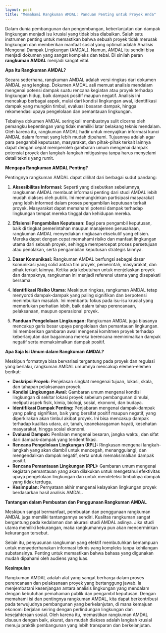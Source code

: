 ```yaml
---
layout: post
title: "Memahami Rangkuman AMDAL: Panduan Penting untuk Proyek Anda"
---
```


Dalam dunia pembangunan dan pengembangan, keberlanjutan dan dampak lingkungan menjadi isu krusial yang tidak bisa diabaikan. Salah satu instrumen penting untuk memastikan bahwa sebuah proyek tidak merusak lingkungan dan memberikan manfaat sosial yang optimal adalah Analisis Mengenai Dampak Lingkungan (AMDAL). Namun, AMDAL itu sendiri bisa menjadi dokumen yang sangat kompleks dan tebal. Di sinilah peran **rangkuman AMDAL** menjadi sangat vital.

**Apa Itu Rangkuman AMDAL?**

Secara sederhana, rangkuman AMDAL adalah versi ringkas dari dokumen AMDAL yang lengkap. Dokumen AMDAL asli memuat analisis mendalam mengenai potensi dampak suatu rencana kegiatan atau proyek terhadap lingkungan hidup, baik dampak positif maupun negatif. Analisis ini mencakup berbagai aspek, mulai dari kondisi lingkungan awal, identifikasi dampak yang mungkin timbul, evaluasi besaran dampak, hingga rekomendasi upaya pengelolaan dan pemantauan lingkungan.

Tebalnya dokumen AMDAL seringkali membuatnya sulit dicerna oleh pemangku kepentingan yang tidak memiliki latar belakang teknis mendalam. Oleh karena itu, rangkuman AMDAL hadir untuk menyajikan informasi kunci AMDAL dalam format yang lebih mudah dipahami. Tujuannya adalah agar para pengambil keputusan, masyarakat, dan pihak-pihak terkait lainnya dapat dengan cepat memperoleh gambaran umum mengenai dampak potensial proyek dan langkah-langkah mitigasinya tanpa harus menyelami detail teknis yang rumit.

**Mengapa Rangkuman AMDAL Penting?**

Pentingnya rangkuman AMDAL dapat dilihat dari berbagai sudut pandang:

1.  **Aksesibilitas Informasi:** Seperti yang disebutkan sebelumnya, rangkuman AMDAL membuat informasi penting dari studi AMDAL lebih mudah diakses oleh publik. Ini memungkinkan partisipasi masyarakat yang lebih informed dalam proses pengambilan keputusan terkait proyek. Masyarakat dapat memahami potensi dampak terhadap lingkungan tempat mereka tinggal dan kehidupan mereka.

2.  **Efisiensi Pengambilan Keputusan:** Bagi para pengambil keputusan, baik di tingkat pemerintahan maupun manajemen perusahaan, rangkuman AMDAL menyediakan ringkasan eksekutif yang efisien. Mereka dapat dengan cepat memahami risiko dan manfaat lingkungan utama dari sebuah proyek, sehingga mempercepat proses persetujuan atau penolakan, serta pengambilan keputusan strategis lainnya.

3.  **Dasar Komunikasi:** Rangkuman AMDAL berfungsi sebagai dasar komunikasi yang solid antara tim proyek, pemerintah, masyarakat, dan pihak terkait lainnya. Ketika ada kebutuhan untuk menjelaskan proyek dan dampaknya, rangkuman ini menjadi referensi utama yang disepakati bersama.

4.  **Identifikasi Risiko Utama:** Meskipun ringkas, rangkuman AMDAL tetap menyoroti dampak-dampak yang paling signifikan dan berpotensi menimbulkan masalah. Ini membantu fokus pada isu-isu krusial yang memerlukan perhatian lebih, baik dalam tahap perencanaan, pelaksanaan, maupun operasional proyek.

5.  **Panduan Pengelolaan Lingkungan:** Rangkuman AMDAL juga biasanya mencakup garis besar upaya pengelolaan dan pemantauan lingkungan. Ini memberikan gambaran awal mengenai komitmen proyek terhadap keberlanjutan dan bagaimana mereka berencana meminimalkan dampak negatif serta memaksimalkan dampak positif.

**Apa Saja Isi Umum dalam Rangkuman AMDAL?**

Meskipun formatnya bisa bervariasi tergantung pada proyek dan regulasi yang berlaku, rangkuman AMDAL umumnya mencakup elemen-elemen berikut:

*   **Deskripsi Proyek:** Penjelasan singkat mengenai tujuan, lokasi, skala, dan tahapan pelaksanaan proyek.
*   **Kondisi Lingkungan Awal:** Gambaran umum mengenai kondisi lingkungan di sekitar lokasi proyek sebelum pembangunan dimulai, meliputi aspek fisik, kimia, biologi, sosial, ekonomi, dan budaya.
*   **Identifikasi Dampak Penting:** Penjabaran mengenai dampak-dampak yang paling signifikan, baik yang bersifat positif maupun negatif, yang diperkirakan akan timbul akibat proyek. Ini bisa mencakup dampak terhadap kualitas udara, air, tanah, keanekaragaman hayati, kesehatan masyarakat, hingga sosial ekonomi.
*   **Evaluasi Dampak:** Penilaian mengenai besaran, jangka waktu, dan sifat dari dampak-dampak yang teridentifikasi.
*   **Rencana Pengelolaan Lingkungan (RPL):** Ringkasan mengenai langkah-langkah yang akan diambil untuk mencegah, menanggulangi, dan mengendalikan dampak negatif, serta untuk memaksimalkan dampak positif.
*   **Rencana Pemantauan Lingkungan (RPL):** Gambaran umum mengenai kegiatan pemantauan yang akan dilakukan untuk mengetahui efektivitas upaya pengelolaan lingkungan dan untuk mendeteksi timbulnya dampak yang tidak terduga.
*   **Kesimpulan:** Pernyataan akhir mengenai kelayakan lingkungan proyek berdasarkan hasil analisis AMDAL.

**Tantangan dalam Pembuatan dan Penggunaan Rangkuman AMDAL**

Meskipun sangat bermanfaat, pembuatan dan penggunaan rangkuman AMDAL juga memiliki tantangannya sendiri. Kualitas rangkuman sangat bergantung pada kedalaman dan akurasi studi AMDAL aslinya. Jika studi utama memiliki kekurangan, maka rangkumannya pun akan mencerminkan kekurangan tersebut.

Selain itu, penyusunan rangkuman yang efektif membutuhkan kemampuan untuk menyederhanakan informasi teknis yang kompleks tanpa kehilangan substansinya. Penting untuk memastikan bahwa bahasa yang digunakan mudah dipahami oleh audiens yang luas.

**Kesimpulan**

Rangkuman AMDAL adalah alat yang sangat berharga dalam proses perencanaan dan pelaksanaan proyek yang bertanggung jawab. Ia menjembatani kesenjangan antara analisis lingkungan yang mendalam dengan kebutuhan pemahaman publik dan pengambil keputusan. Dengan memahami isi dan pentingnya rangkuman AMDAL, kita dapat berkontribusi pada terwujudnya pembangunan yang berkelanjutan, di mana kemajuan ekonomi berjalan seiring dengan perlindungan lingkungan dan kesejahteraan sosial. Oleh karena itu, memastikan rangkuman AMDAL disusun dengan baik, akurat, dan mudah diakses adalah langkah krusial menuju praktik pembangunan yang lebih transparan dan berkelanjutan.
